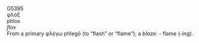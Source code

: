G5395  
φλόξ  
phlox  
*flox*  
From a primary φλέγω phlegō (to “flash” or “flame”); a *blaze:* - flame
(-ing).  
